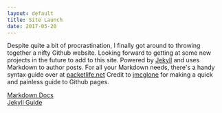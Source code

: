 ```yaml
---
layout: default
title: Site Launch
date: 2017-05-20
---
```


Despite quite a bit of procrastination, I finally got around to throwing together a nifty Github website.
Looking forward to getting at some new projects in the future to add to this site.
Powered by [Jekyll](http://jekyllrb.com) and uses Markdown to author posts.
For all your Markdown needs, there's a handy syntax guide over at [packetlife.net](http://packetlife.net/media/library/16/Markdown.pdf)
Credit to [jmcglone](http://jmcglone.com/) for making a quick and painless guide to Github pages.  
  
[Markdown Docs](http://markdown-guide.readthedocs.io/)  
[Jekyll Guide](http://yeswejekyll.com/)
